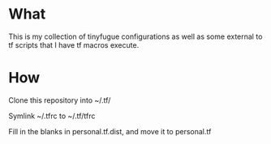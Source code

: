 # What
This is my collection of tinyfugue configurations as well as some external to tf scripts that I have tf macros execute.

# How
Clone this repository into ~/.tf/

Symlink ~/.tfrc to ~/.tf/tfrc

Fill in the blanks in personal.tf.dist, and move it to personal.tf
